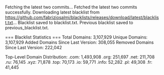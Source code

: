 Fetching the latest two commits...
Fetched the latest two commits successfully.
Downloading latest blacklist from https://github.com/fabriziosalmi/blacklists/releases/download/latest/blacklist.txt...
Blacklist saved to blacklist.txt.
Previous blacklist saved to previous_blacklist.txt.

=== Blacklist Statistics ===
Total Domains: 3,107,929
Unique Domains: 3,107,929
Added Domains Since Last Version: 308,055
Removed Domains Since Last Version: 222,042

Top-Level Domain Distribution:
  .com: 1,493,908
  .org: 251,697
  .net: 211,708
  .ru: 76,145
  .xyz: 71,878
  .top: 70,173
  .io: 59,771
  .info: 52,282
  .pl: 49,308
  .fr: 41,445
